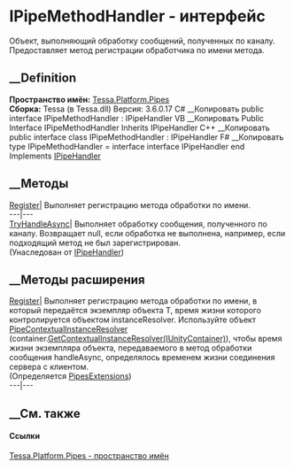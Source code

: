 # IPipeMethodHandler - интерфейс
Объект, выполняющий обработку сообщений, полученных по каналу. Предоставляет
метод регистрации обработчика по имени метода.
## __Definition
 **Пространство имён:** [Tessa.Platform.Pipes](N_Tessa_Platform_Pipes.htm)  
 **Сборка:** Tessa (в Tessa.dll) Версия: 3.6.0.17
C# __Копировать
     public interface IPipeMethodHandler : IPipeHandler
VB __Копировать
     Public Interface IPipeMethodHandler
    	Inherits IPipeHandler
C++ __Копировать
     public interface class IPipeMethodHandler : IPipeHandler
F# __Копировать
     type IPipeMethodHandler = 
        interface
            interface IPipeHandler
        end
Implements
    [IPipeHandler](T_Tessa_Platform_Pipes_IPipeHandler.htm)
##  __Методы
[Register](M_Tessa_Platform_Pipes_IPipeMethodHandler_Register.htm)|  Выполняет
регистрацию метода обработки по имени.  
---|---  
[TryHandleAsync](M_Tessa_Platform_Pipes_IPipeHandler_TryHandleAsync.htm)|
Выполняет обработку сообщения, полученного по каналу. Возвращает null, если
обработка не выполнена, например, если подходящий метод не был
зарегистрирован.  
(Унаследован от [IPipeHandler](T_Tessa_Platform_Pipes_IPipeHandler.htm))  
##  __Методы расширения
[Register<T>](M_Tessa_Platform_Pipes_PipesExtensions_Register__1_1.htm)|
Выполняет регистрацию метода обработки по имени, в который передаётся
экземпляр объекта T, время жизни которого контролируется объектом
instanceResolver. Используйте объект
[PipeContextualInstanceResolver](T_Tessa_Platform_Pipes_PipeContextualInstanceResolver.htm)
(container.[GetContextualInstanceResolver(IUnityContainer)](M_Tessa_Platform_Pipes_PipesExtensions_GetContextualInstanceResolver.htm)),
чтобы время жизни экземпляра объекта, передаваемого в метод обработки
сообщения handleAsync, определялось временем жизни соединения сервера с
клиентом.  
(Определяется [PipesExtensions](T_Tessa_Platform_Pipes_PipesExtensions.htm))  
---|---  
##  __См. также
#### Ссылки
[Tessa.Platform.Pipes - пространство имён](N_Tessa_Platform_Pipes.htm)

